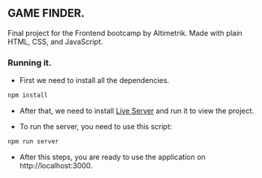 ## GAME FINDER.

Final project for the Frontend bootcamp by Altimetrik. Made with plain HTML, CSS, and JavaScript.

### Running it.

- First we need to install all the dependencies.

```bash
npm install
```

- After that, we need to install [Live Server](https://marketplace.visualstudio.com/items?itemName=ritwickdey.LiveServer) and run it to view the project.

- To run the server, you need to use this script:

```bash
npm run server
```

- After this steps, you are ready to use the application on http://localhost:3000.
